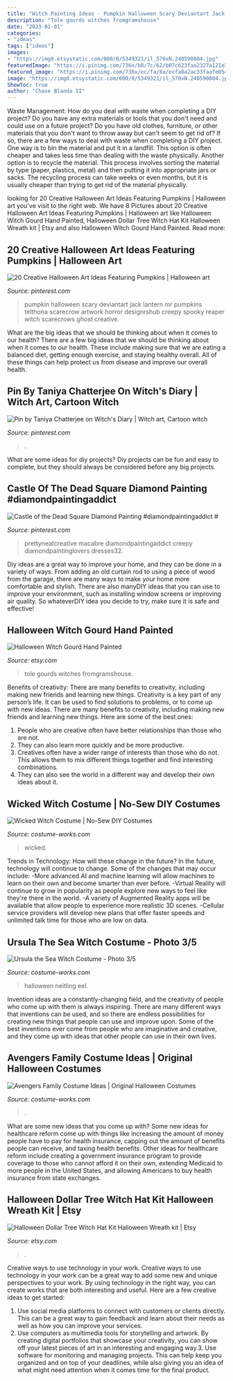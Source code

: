 ```yaml
---
title: "Witch Painting Ideas - Pumpkin Halloween Scary Deviantart Jack Lantern Mr Pumpkins Telthona Scarecrow Artwork Horror Designrshub Creepy Spooky Reaper Witch Scarecrows Ghost Creative"
description: "Tole gourds witches fromgramshouse"
date: "2023-01-01"
categories:
- "ideas"
tags: ["ideas"]
images:
- "https://img0.etsystatic.com/000/0/5349321/il_570xN.240590804.jpg"
featuredImage: "https://i.pinimg.com/736x/b0/7c/62/b07c623faa2327a121e3b3abbb0fdbcf.jpg"
featured_image: "https://i.pinimg.com/736x/ec/fa/8a/ecfa8a2ac33faafe054d64359542c8bd.jpg"
image: "https://img0.etsystatic.com/000/0/5349321/il_570xN.240590804.jpg"
ShowToc: true
author: "Chase Blanda II"
---
```



Waste Management: How do you deal with waste when completing a DIY project?
Do you have any extra materials or tools that you don't need and could use on a future project? Do you have old clothes, furniture, or other materials that you don't want to throw away but can't seem to get rid of? If so, there are a few ways to deal with waste when completing a DIY project. 
One way is to bin the material and put it in a landfill. This option is often cheaper and takes less time than dealing with the waste physically. Another option is to recycle the material. This process involves sorting the material by type (paper, plastics, metal) and then putting it into appropriate jars or sacks. The recycling process can take weeks or even months, but it is usually cheaper than trying to get rid of the material physically.

	

		
looking for 20 Creative Halloween Art Ideas Featuring Pumpkins | Halloween art you've visit to the right web. We have 8 Pictures about 20 Creative Halloween Art Ideas Featuring Pumpkins | Halloween art like Halloween Witch Gourd Hand Painted, Halloween Dollar Tree Witch Hat Kit Halloween Wreath kit | Etsy and also Halloween Witch Gourd Hand Painted. Read more:
		
    
## 20 Creative Halloween Art Ideas Featuring Pumpkins | Halloween Art

<img loading=lazy src="https://i.pinimg.com/736x/03/1c/f0/031cf006943b2614aca745d9e4c6d0f8--halloween-scarecrow-halloween-jack-o-lantern.jpg" onerror="this.onerror=null;this.src='https://tse4.mm.bing.net/th?id=OIP._yOtmar9AKMh5z3mcdhTdgHaMJ&amp;pid=15.1';" alt="20 Creative Halloween Art Ideas Featuring Pumpkins | Halloween art">

_Source: pinterest.com_

>pumpkin halloween scary deviantart jack lantern mr pumpkins telthona scarecrow artwork horror designrshub creepy spooky reaper witch scarecrows ghost creative. 

	

What are the big ideas that we should be thinking about when it comes to our health?
There are a few big ideas that we should be thinking about when it comes to our health. These include making sure that we are eating a balanced diet, getting enough exercise, and staying healthy overall. All of these things can help protect us from disease and improve our overall health.

    
## Pin By Taniya Chatterjee On Witch&#039;s Diary | Witch Art, Cartoon Witch

<img loading=lazy src="https://i.pinimg.com/736x/ec/fa/8a/ecfa8a2ac33faafe054d64359542c8bd.jpg" onerror="this.onerror=null;this.src='https://tse4.mm.bing.net/th?id=OIP.5EIfq5op9LDm-_dq2BvRSwHaJ4&amp;pid=15.1';" alt="Pin by Taniya Chatterjee on Witch&#039;s Diary | Witch art, Cartoon witch">

_Source: pinterest.com_

>. 

	

What are some ideas for diy projects?
Diy projects can be fun and easy to complete, but they should always be considered before any big projects.

    
## Castle Of The Dead Square Diamond Painting #diamondpaintingaddict #

<img loading=lazy src="https://i.pinimg.com/736x/b0/7c/62/b07c623faa2327a121e3b3abbb0fdbcf.jpg" onerror="this.onerror=null;this.src='https://tse1.mm.bing.net/th?id=OIP.Gma4QZS0q4WNEIcrDiGqTgHaJX&amp;pid=15.1';" alt="Castle of the Dead Square Diamond Painting #diamondpaintingaddict #">

_Source: pinterest.com_

>prettyneatcreative macabre diamondpaintingaddict creepy diamondpaintinglovers dresses32. 

	

Diy ideas are a great way to improve your home, and they can be done in a variety of ways. From adding an old curtain rod to using a piece of wood from the garage, there are many ways to make your home more comfortable and stylish. There are also manyDIY ideas that you can use to improve your environment, such as installing window screens or improving air quality. So whateverDIY idea you decide to try, make sure it is safe and effective!

    
## Halloween Witch Gourd Hand Painted

<img loading=lazy src="https://img0.etsystatic.com/000/0/5349321/il_570xN.240590804.jpg" onerror="this.onerror=null;this.src='https://tse3.mm.bing.net/th?id=OIP.IhaLUeT-dDgvWEq0r7Bf4QHaJ4&amp;pid=15.1';" alt="Halloween Witch Gourd Hand Painted">

_Source: etsy.com_

>tole gourds witches fromgramshouse. 

	

Benefits of creativity: There are many benefits to creativity, including making new friends and learning new things.
Creativity is a key part of any person’s life. It can be used to find solutions to problems, or to come up with new ideas. There are many benefits to creativity, including making new friends and learning new things. Here are some of the best ones: 
1. People who are creative often have better relationships than those who are not.
2. They can also learn more quickly and be more productive.
3. Creatives often have a wider range of interests than those who do not. This allows them to mix different things together and find interesting combinations.
4. They can also see the world in a different way and develop their own ideas about it.

    
## Wicked Witch Costume | No-Sew DIY Costumes

<img loading=lazy src="https://photos.costume-works.com/full/wicked_witch25.jpg" onerror="this.onerror=null;this.src='https://tse4.mm.bing.net/th?id=OIP.LA-O3ScrOzxJzo57CqVu9AHaKO&amp;pid=15.1';" alt="Wicked Witch Costume | No-Sew DIY Costumes">

_Source: costume-works.com_

>wicked. 

	

Trends in Technology: How will these change in the future?
In the future, technology will continue to change. Some of the changes that may occur include: 
-More advanced AI and machine learning will allow machines to learn on their own and become smarter than ever before.
-Virtual Reality will continue to grow in popularity as people explore new ways to feel like they're there in the world.
-A variety of Augmented Reality apps will be available that allow people to experience more realistic 3D scenes.
-Cellular service providers will develop new plans that offer faster speeds and unlimited talk time for those who are low on data.

    
## Ursula The Sea Witch Costume - Photo 3/5

<img loading=lazy src="https://photos.costume-works.com/full/ursula_the_sea_witch8.jpg" onerror="this.onerror=null;this.src='https://tse4.mm.bing.net/th?id=OIP.lQijsbAjWC9p4XzI0l90-AHaLH&amp;pid=15.1';" alt="Ursula the Sea Witch Costume - Photo 3/5">

_Source: costume-works.com_

>halloween neitling eel. 

	

Invention ideas are a constantly-changing field, and the creativity of people who come up with them is always inspiring. There are many different ways that inventions can be used, and so there are endless possibilities for creating new things that people can use and improve upon. Some of the best inventions ever come from people who are imaginative and creative, and they come up with ideas that other people can use in their own lives.

    
## Avengers Family Costume Ideas | Original Halloween Costumes

<img loading=lazy src="https://photos.costume-works.com/full/avengers7.jpg" onerror="this.onerror=null;this.src='https://tse3.mm.bing.net/th?id=OIP.G9K8erfZyED2ChXyYaGz2gHaFp&amp;pid=15.1';" alt="Avengers Family Costume Ideas | Original Halloween Costumes">

_Source: costume-works.com_

>. 

	

What are some new ideas that you come up with?
Some new ideas for healthcare reform come up with things like increasing the amount of money people have to pay for health insurance, capping out the amount of benefits people can receive, and taxing health benefits. Other ideas for healthcare reform include creating a government insurance program to provide coverage to those who cannot afford it on their own, extending Medicaid to more people in the United States, and allowing Americans to buy health insurance from state exchanges.

    
## Halloween Dollar Tree Witch Hat Kit Halloween Wreath Kit | Etsy

<img loading=lazy src="https://i.etsystatic.com/21429265/r/il/c31545/2525079275/il_794xN.2525079275_cze8.jpg" onerror="this.onerror=null;this.src='https://tse3.mm.bing.net/th?id=OIP.5G4_VekPflguSrFYV_G0GwHaMl&amp;pid=15.1';" alt="Halloween Dollar Tree Witch Hat Kit Halloween Wreath kit | Etsy">

_Source: etsy.com_

>. 

	

Creative ways to use technology in your work.
Creative ways to use technology in your work can be a great way to add some new and unique perspectives to your work. By using technology in the right way, you can create works that are both interesting and useful. Here are a few creative ideas to get started: 
1. Use social media platforms to connect with customers or clients directly. This can be a great way to gain feedback and learn about their needs as well as how you can improve your services.
2. Use computers as multimedia tools for storytelling and artwork. By creating digital portfolios that showcase your creativity, you can show off your latest pieces of art in an interesting and engaging way.3. Use software for monitoring and managing projects. This can help keep you organized and on top of your deadlines, while also giving you an idea of what might need attention when it comes time for the final product.
